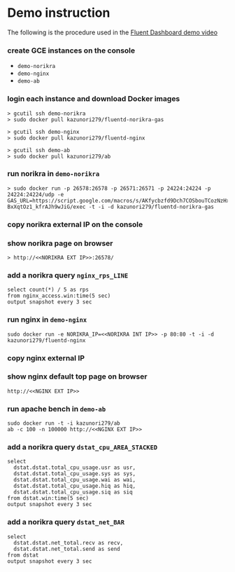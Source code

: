 # Demo instruction

The following is the procedure used in the [Fluent Dashboard demo video](https://www.youtube.com/watch?v=VPNMe4znWDo)

### create GCE instances on the console
* `demo-norikra`
* `demo-nginx`
* `demo-ab`

### login each instance and download Docker images

```
> gcutil ssh demo-norikra
> sudo docker pull kazunori279/fluentd-norikra-gas
```

```
> gcutil ssh demo-nginx
> sudo docker pull kazunori279/fluentd-nginx
```

```
> gcutil ssh demo-ab
> sudo docker pull kazunori279/ab
```

### run norikra in `demo-norikra`

```
> sudo docker run -p 26578:26578 -p 26571:26571 -p 24224:24224 -p 24224:24224/udp -e GAS_URL=https://script.google.com/macros/s/AKfycbzfd9Dch7COSbouTCozNzHxDAGz7l5-BxXqtOz1_kfrAJh9wJiG/exec -t -i -d kazunori279/fluentd-norikra-gas
```

### copy norikra external IP on the console

### show norikra page on browser

```
> http://<<NORIKRA EXT IP>>:26578/
```

### add a norikra query `nginx_rps_LINE`

```
select count(*) / 5 as rps 
from nginx_access.win:time(5 sec) 
output snapshot every 3 sec
```

### run nginx in `demo-nginx`

```
sudo docker run -e NORIKRA_IP=<<NORIKRA INT IP>> -p 80:80 -t -i -d kazunori279/fluentd-nginx
```

### copy nginx external IP

### show nginx default top page on browser

```
http://<<NGINX EXT IP>>
```

### run apache bench in `demo-ab`

```
sudo docker run -t -i kazunori279/ab
ab -c 100 -n 100000 http://<<NGINX EXT IP>>
```

### add a norikra query `dstat_cpu_AREA_STACKED`

```
select 
  dstat.dstat.total_cpu_usage.usr as usr, 
  dstat.dstat.total_cpu_usage.sys as sys, 
  dstat.dstat.total_cpu_usage.wai as wai, 
  dstat.dstat.total_cpu_usage.hiq as hiq, 
  dstat.dstat.total_cpu_usage.siq as siq 
from dstat.win:time(5 sec) 
output snapshot every 3 sec
```

### add a norikra query `dstat_net_BAR`

```
select 
  dstat.dstat.net_total.recv as recv, 
  dstat.dstat.net_total.send as send 
from dstat 
output snapshot every 3 sec
```
